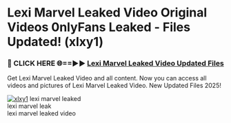 # Lexi Marvel Leaked Video Original Videos 0nlyFans Leaked - Files Updated! (xlxy1)

<h3>🔴 CLICK HERE 🌐==►► <a href="https://tinyurl.com/3hn5wdd3" rel="nofollow">Lexi Marvel Leaked Video Updated Files</a></h3>

Get Lexi Marvel Leaked Video and all content. Now you can access all videos and pictures of Lexi Marvel Leaked Video. New Updated Files 2025!

[![xlxy1](https://i.imgur.com/4HnBqBT.gif)](https://tinyurl.com/3hn5wdd3)
lexi marvel leaked<br>
lexi marvel leak<br>
lexi marvel leaked video